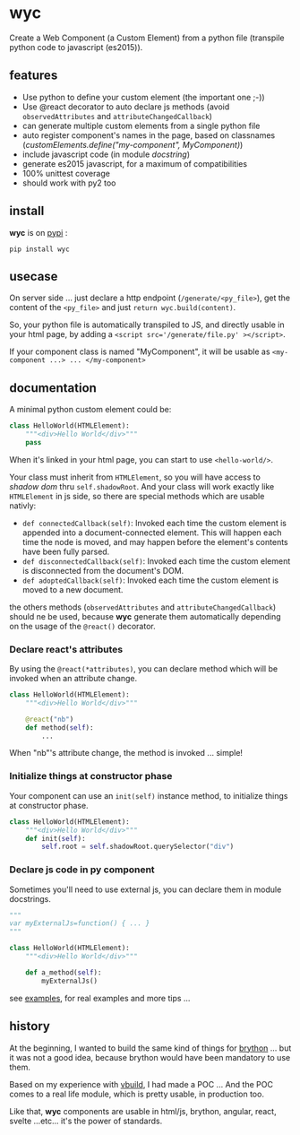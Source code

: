# wyc
Create a Web Component (a Custom Element) from a python file (transpile python code to javascript (es2015)).

## features

 * Use python to define your custom element (the important one ;-))
 * Use @react decorator to auto declare js methods (avoid `observedAttributes` and `attributeChangedCallback`)
 * can generate multiple custom elements from a single python file
 * auto register component's names in the page, based on classnames (_customElements.define("my-component", MyComponent)_)
 * include javascript code (in module _docstring_)
 * generate es2015 javascript, for a maximum of compatibilities
 * 100% unittest coverage
 * should work with py2 too

## install

**wyc** is on [pypi](https://pypi.org/project/wyc/) :

```pip install wyc```

## usecase

On server side ... just declare a http endpoint (`/generate/<py_file>`), get the content of the `<py_file>` and just `return wyc.build(content)`.

So, your python file is automatically transpiled to JS, and directly usable in your html page, by adding a `<script src='/generate/file.py' ></script>`.

If your component class is named "MyComponent", it will be usable as `<my-component ...> ... </my-component>`

## documentation

A minimal python custom element could be:

```python
class HelloWorld(HTMLElement):
    """<div>Hello World</div>"""
    pass
```

When it's linked in your html page, you can start to use `<hello-world/>`.

Your class must inherit from `HTMLElement`, so you will have access to *shadow dom* thru `self.shadowRoot`. And your class will work exactly like `HTMLElement` in js side, so there are special methods which are usable nativly:

 * `def connectedCallback(self)`: Invoked each time the custom element is appended into a document-connected element. This will happen each time the node is moved, and may happen before the element's contents have been fully parsed.
 * `def disconnectedCallback(self)`: Invoked each time the custom element is disconnected from the document's DOM.
 * `def adoptedCallback(self)`: Invoked each time the custom element is moved to a new document.

the others methods (`observedAttributes` and `attributeChangedCallback`) should ne be used, because **wyc** generate them automatically depending on the usage of the `@react()` decorator.

### Declare react's attributes
By using the `@react(*attributes)`, you can declare method which will be invoked when an attribute change.

```python
class HelloWorld(HTMLElement):
    """<div>Hello World</div>"""

    @react("nb")
    def method(self):
        ...
```

When "nb"'s attribute change, the method is invoked ... simple!

### Initialize things at constructor phase
Your component can use an `init(self)` instance method, to initialize things at constructor phase.

```python
class HelloWorld(HTMLElement):
    """<div>Hello World</div>"""
    def init(self):
        self.root = self.shadowRoot.querySelector("div")
```

### Declare js code in py component
Sometimes you'll need to use external js, you can declare them in module docstrings.

```python
"""
var myExternalJs=function() { ... }
"""

class HelloWorld(HTMLElement):
    """<div>Hello World</div>"""

    def a_method(self):
        myExternalJs()
```

see [examples](examples/), for real examples and more tips ...

## history
At the beginning, I wanted to build the same kind of things for [brython](https://brython.info/) ... but it was not a good idea, because brython would have been mandatory to use them.

Based on my experience with [vbuild](https://github.com/manatlan/vbuild), I had made a POC ... And the POC comes to a real life module, which is pretty usable, in production too.

Like that, **wyc** components are usable in html/js, brython, angular, react, svelte ...etc... it's the power of standards.


